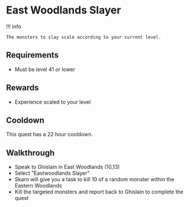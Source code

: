 # East Woodlands Slayer

!!! info

    The monsters to slay scale according to your current level.

## Requirements

- Must be level 41 or lower

## Rewards

- Experience scaled to your level

## Cooldown

This quest has a 22 hour cooldown.

## Walkthrough

- Speak to Ghislain in East Woodlands (10,13)
- Select "Eastwoodlands Slayer"
- Skarn will give you a task to kill 10 of a random monster within the Eastern Woodlands
- Kill the targeted monsters and report back to Ghislain to complete the quest
